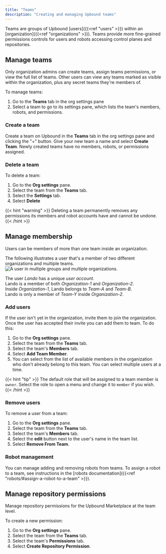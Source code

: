 ```yaml
---
title: "Teams"
description: "Creating and managing Upbound teams"
---
```


Teams are groups of Upbound [users]({{<ref "users" >}}) within an [organization]({{<ref "organizations" >}}). Teams provide more fine-grained permissions controls for users and robots accessing control planes and repositories.

## Manage teams

Only organization admins can create teams, assign teams permissions, or view the full list of teams. Other users can view any teams marked as visible within the organization, plus any secret teams they're members of.

To manage teams:

1. Go to the **Teams** tab in the org settings pane
2. Select a team to go to its settings pane, which lists the team's members, robots, and permissions.

### Create a team

Create a team on Upbound in the **Teams** tab in the org settings pane and clicking the "+" button. Give your new team a name and select **Create Team**. Newly created teams have no members, robots, or permissions assigned.

### Delete a team

To delete a team:

1. Go to the **Org settings** pane.
2. Select the team from the **Teams** tab.
3. Select the **Settings** tab.
4. Select **Delete**

{{< hint "warning" >}}
Deleting a team permanently removes any permissions its members and robot accounts have and cannot be undone.
{{< /hint >}}

## Manage membership

Users can be members of more than one team inside an organization.

The following illustrates a user that's a member of two different organizations and multiple teams. 
![A user in multiple groups and multiple organizations.](/concepts/accounts/images/user-org-team.png "A user can be in multiple orgs and multiple groups")
<!-- vale Upbound.Spelling = NO -->
<!-- ignore "Lando" -->
The user _Lando_ has a unique _user account_.  
Lando is a member of both _Organization-1_ and _Organization-2_.  
Inside _Organization-1_, Lando belongs to _Team-A_ and _Team-B_.  
Lando is only a member of _Team-Y_ inside _Organization-2_.
<!-- vale Upbound.Spelling = YES -->

### Add users

If the user isn't yet in the organization, invite them to join the organization. Once the user has accepted their invite you can add them to team. To do this:

1. Go to the **Org settings** pane.
2. Select the team from the **Teams** tab.
2. Select the team's **Members** tab.
3. Select **Add Team Member**.
4. You can select from the list of available members in the organization who don't already belong to this team. You can select multiple users at a time.

{{< hint "tip" >}}
The default role that will be assigned to a team member is `owner`. Select the role to open a menu and change it to `member` if you wish.
{{< /hint >}}

### Remove users

To remove a user from a team:

1. Go to the **Org settings** pane.
2. Select the team from the **Teams** tab.
2. Select the team's **Members** tab.
3. Select the **edit** button next to the user's name in the team list.
4. Select **Remove From Team**.

### Robot management

You can manage adding and removing robots from teams. To assign a robot to a team, see instructions in the [robots documentation]({{<ref "robots/#assign-a-robot-to-a-team" >}}).

## Manage repository permissions

Manage repository permissions for the Upbound Marketplace at the team level. 

To create a new permission:

1. Go to the **Org settings** pane.
2. Select the team from the **Teams** tab.
2. Select the team's **Permissions** tab.
3. Select **Create Repository Permission**.


